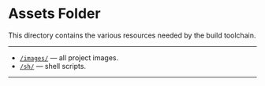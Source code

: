 # Assets Folder

This directory contains the various resources needed by the build toolchain.


-------------------------------------------------------------------------------

- [`/images/`](./images) — all project images.
- [`/sh/`](./sh) — shell scripts.

-------------------------------------------------------------------------------


<!-- EOF -->
